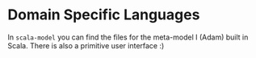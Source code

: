Domain Specific Languages
=========================

In `scala-model` you can find the files for the meta-model I (Adam) built in
Scala. There is also a primitive user interface :)